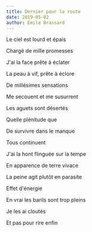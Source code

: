 ```yaml
---
title: Dernier pour la route
date: 2019-05-02
author: Émile Brassard
---
```


Le ciel est lourd et épais

Chargé de mille promesses

J'ai la face prête à éclater

La peau à vif, prête à éclore

De millésimes sensations

Me secouent et me susurrent

Les aguets sont désertés

Quelle plénitude que

De survivre dans le manque

Tous continuent

J'ai la hont flinguée sur la tempe

En apparence de terre vivace

La peine agit plutôt en parasite

Effet d'énergie

En vrai les barils sont trop pleins

Je les ai cloutés

Et pas pour rire enfin